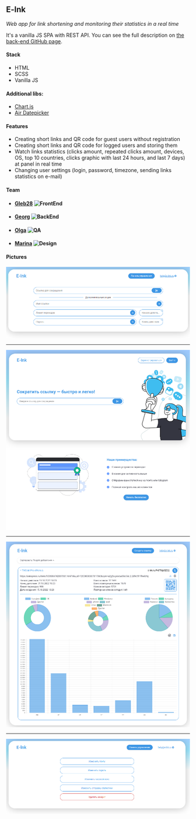 ## E-lnk
_Web app for link shortening and monitoring their statistics in a real time_

It's a vanilla JS SPA with REST API. You can see the full description on [the back-end GitHub page](https://github.com/georg220022/e-lnk_backend).

#### Stack
- HTML
- SCSS
- Vanilla JS

#### Additional libs:
- [Chart.js](https://www.chartjs.org/)
- [Air Datepicker](https://air-datepicker.com/)

#### Features

- Creating short links and QR code for guest users without registration
- Creating short links and QR code for logged users and storing them
- Watch links statistics (clicks amount, repeated clicks amount, devices, OS, top 10 countries, clicks graphic  with last 24 hours, and last 7 days) at panel in real time
- Changing user settings (login, password, timezone, sending links statistics on e-mail)

#### Team
- #### [Gleb28](https://github.com/gleb-28) ![FrontEnd](https://img.shields.io/badge/Developer-FrontEnd-brightgreen?style=flat) 
- #### [Georg](https://github.com/georg220022) ![BackEnd](https://img.shields.io/badge/Developer-BackEnd-brightgreen?style=flat)  
- #### [Olga](mailto:olgayugaj@gmail.com) ![QA](https://img.shields.io/badge/Engineer-QA-brightgreen?style=flat)  
- #### [Marina](https://www.behance.net/39lisenok06c7/appreciated) ![Design](https://img.shields.io/badge/Designer-UX%2FUI-brightgreen?style=flat)  

#### Pictures

![Main Page](https://github.com/georg220022/e-lnk_backend/blob/main/images/%D1%81%D0%BE%D0%B7%D0%B4%D0%B0%D0%BD%D0%B8%D0%B5%20%D1%81%D1%81%D1%8B%D0%BB%D0%BA%D0%B8.png)
***
![Welcome Page](https://github.com/georg220022/e-lnk_backend/blob/main/images/%D1%81%D1%82%D0%B0%D1%80%D1%82.png)
***
![Panel](https://github.com/georg220022/e-lnk_backend/blob/main/images/%D0%9F%D0%B0%D0%BD%D0%B5%D0%BB%D1%8C_%D0%B4%D0%BD%D0%B8_%D0%BD%D0%B5%D0%B4%D0%B5%D0%BB%D0%B8.png)
***
![Settings](https://github.com/georg220022/e-lnk_backend/blob/main/images/%D0%BD%D0%B0%D1%81%D1%82%D1%80%D0%BE%D0%B9%D0%BA%D0%B8.png)
